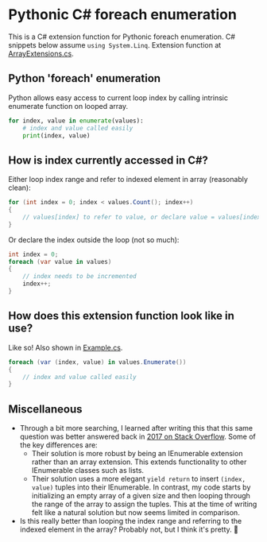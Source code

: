 # Pythonic C# foreach enumeration
This is a C# extension function for Pythonic foreach enumeration. C# snippets below assume `using System.Linq`. Extension function at [ArrayExtensions.cs](ArrayExtensions.cs).

## Python 'foreach' enumeration
Python allows easy access to current loop index by calling intrinsic enumerate function on looped array.
```py
for index, value in enumerate(values):
	# index and value called easily
	print(index, value)
```

## How is index currently accessed in C#?
Either loop index range and refer to indexed element in array (reasonably clean):
```cs
for (int index = 0; index < values.Count(); index++)
{
	// values[index] to refer to value, or declare value = values[index]
}
```
Or declare the index outside the loop (not so much):
```cs
int index = 0;
foreach (var value in values)
{
	// index needs to be incremented
	index++;
}
```

## How does this extension function look like in use?
Like so! Also shown in [Example.cs](Example.cs).
```cs
foreach (var (index, value) in values.Enumerate())
{
	// index and value called easily
}
```

## Miscellaneous
* Through a bit more searching, I learned after writing this that this same question was better answered back in [2017 on Stack Overflow](https://stackoverflow.com/questions/7389047/is-there-an-equivalent-to-pythons-enumerate-for-net-ienumerable). Some of the key differences are:
	* Their solution is more robust by being an IEnumerable extension rather than an array extension. This extends functionality to other IEnumerable classes such as lists.
	* Their solution uses a more elegant `yield return` to insert `(index, value)` tuples into their IEnumerable. In contrast, my code starts by initializing an empty array of a given size and then looping through the range of the array to assign the tuples. This at the time of writing felt like a natural solution but now seems limited in comparison.
* Is this really better than looping the index range and referring to the indexed element in the array? Probably not, but I think it's pretty. 🙂
